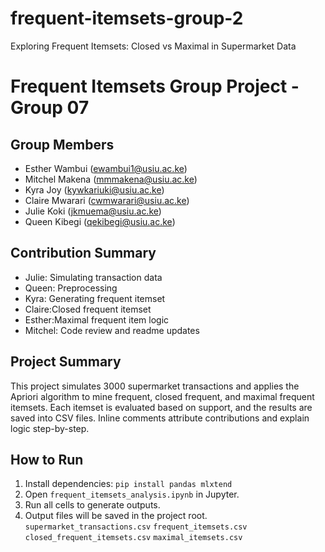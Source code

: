 # frequent-itemsets-group-2
Exploring Frequent Itemsets: Closed vs Maximal in Supermarket Data
# Frequent Itemsets Group Project - Group 07

## Group Members
- Esther Wambui (ewambui1@usiu.ac.ke)
- Mitchel Makena (mmmakena@usiu.ac.ke)
- Kyra Joy (kywkariuki@usiu.ac.ke)
- Claire Mwarari (cwmwarari@usiu.ac.ke)
- Julie Koki (jkmuema@usiu.ac.ke)
- Queen Kibegi (qekibegi@usiu.ac.ke)

## Contribution Summary
- Julie: Simulating transaction data
- Queen: Preprocessing
- Kyra: Generating frequent itemset
- Claire:Closed frequent itemset
- Esther:Maximal frequent item logic
- Mitchel: Code review and readme updates

## Project Summary
This project simulates 3000 supermarket transactions and applies the Apriori algorithm to mine frequent, closed frequent, and maximal frequent itemsets. Each itemset is evaluated based on support, and the results are saved into CSV files. Inline comments attribute contributions and explain logic step-by-step.

## How to Run
1. Install dependencies: `pip install pandas mlxtend`
2. Open `frequent_itemsets_analysis.ipynb` in Jupyter.
3. Run all cells to generate outputs.
4. Output files will be saved in the project root.
`supermarket_transactions.csv`
`frequent_itemsets.csv`
`closed_frequent_itemsets.csv`
`maximal_itemsets.csv`

